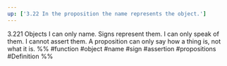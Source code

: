 ```yaml
---
up: ['3.22 In the proposition the name represents the object.']
---
```

3.221 Objects I can only name. Signs represent them. I can only speak of them. I cannot assert them. A proposition can only say how a thing is, not what it is.
%%
#function #object #name #sign #assertion #propositions #Definition %%